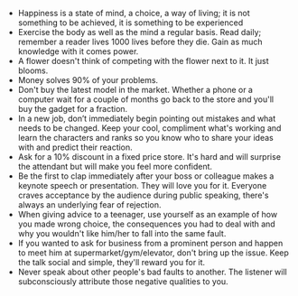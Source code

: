 * Happiness is a state of mind, a choice, a way of living; it is not something to be achieved, it is something to be experienced
* Exercise the body as well as the mind a regular basis. Read daily; remember a reader lives 1000 lives before they die. Gain as much knowledge with it comes power.
* A flower doesn't think of competing with the flower next to it. It just blooms.
* Money solves 90% of your problems.
* Don't buy the latest model in the market. Whether a phone or a computer wait for a couple of months go back to the store and you'll buy the gadget for a fraction.
* In a new job, don’t immediately begin pointing out mistakes and what needs to be changed. Keep your cool, compliment what's working and learn the characters and ranks so you know who to share your ideas with and predict their reaction.
* Ask for a 10% discount in a fixed price store. It's hard and will surprise the attendant but will make you feel more confident.
* Be the first to clap immediately after your boss or colleague makes a keynote speech or presentation. They will love you for it. Everyone craves acceptance by the audience during public speaking, there's always an underlying fear of rejection.
* When giving advice to a teenager, use yourself as an example of how you made wrong choice, the consequences you had to deal with and why you wouldn't like him/her to fall into the same fault.
* If you wanted to ask for business from a prominent person and happen to meet him at supermarket/gym/elevator, don't bring up the issue. Keep the talk social and simple, they'll reward you for it.
* Never speak about other people's bad faults to another. The listener will subconsciously attribute those negative qualities to you.
